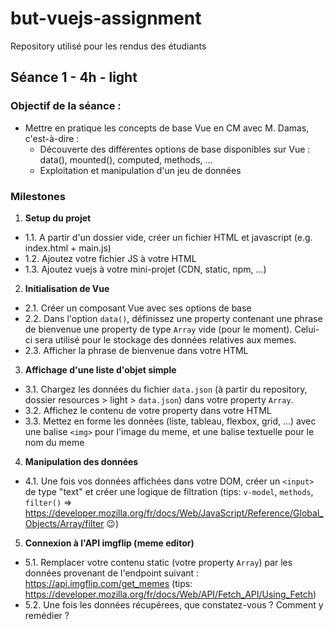 # but-vuejs-assignment
Repository utilisé pour les rendus des étudiants

## Séance 1 - 4h - light

### Objectif de la séance :
* Mettre en pratique les concepts de base Vue en CM avec M. Damas, c'est-à-dire :
  * Découverte des différentes options de base disponibles sur Vue : data(), mounted(), computed, methods, ...
  * Exploitation et manipulation d'un jeu de données

### Milestones
 1. **Setup du projet**
  - 1.1.  A partir d'un dossier vide, créer un fichier HTML et javascript (e.g. index.html + main.js)
  - 1.2. Ajoutez votre fichier JS à votre HTML
  - 1.3. Ajoutez vuejs à votre mini-projet (CDN, static, npm, ...) 

2. **Initialisation de Vue**
 - 2.1. Créer un composant Vue avec ses options de base
 - 2.2. Dans l'option ```data()```, définissez une property contenant une phrase de bienvenue une property de type ```Array``` vide (pour le moment). Celui-ci sera utilisé pour le stockage des données relatives aux memes.
 - 2.3. Afficher la phrase de bienvenue dans votre HTML

3. **Affichage d'une liste d'objet simple**
  - 3.1. Chargez les données du fichier ```data.json``` (à partir du repository, dossier resources > light > ```data.json```) dans votre property ```Array```. 
  - 3.2. Affichez le contenu de votre property dans votre HTML
  - 3.3. Mettez en forme les données (liste, tableau, flexbox, grid, ...) avec une balise ```<img>``` pour l'image du meme, et une balise textuelle pour le nom du meme

4. **Manipulation des données**
  - 4.1. Une fois vos données affichées dans votre DOM, créer un ```<input>``` de type "text" et créer une logique de filtration 
  (tips: ```v-model```, ```methods```, ```filter()``` => https://developer.mozilla.org/fr/docs/Web/JavaScript/Reference/Global_Objects/Array/filter 😉)

5. **Connexion à l'API imgflip (meme editor)**
  - 5.1. Remplacer votre contenu static (votre property ```Array```) par les données provenant de l'endpoint suivant : https://api.imgflip.com/get_memes
  (tips: https://developer.mozilla.org/fr/docs/Web/API/Fetch_API/Using_Fetch)
  - 5.2. Une fois les données récupérees, que constatez-vous ? Comment y remédier ?

